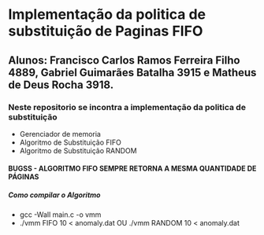 # Implementação da politica de substituição de Paginas FIFO
## Alunos: Francisco Carlos Ramos Ferreira Filho 4889, Gabriel Guimarães Batalha 3915 e Matheus de Deus Rocha  3918.
### Neste repositorio se incontra a implementação da politica de substituição
* Gerenciador de memoria
* Algoritmo de Substituição FIFO
* Algoritmo de Substituição RANDOM
#### BUGSS - ALGORITMO FIFO SEMPRE RETORNA A MESMA QUANTIDADE DE PÁGINAS
##### Como compilar o Algoritmo 
* gcc -Wall main.c -o vmm 
* ./vmm FIFO 10 < anomaly.dat OU ./vmm RANDOM 10 < anomaly.dat